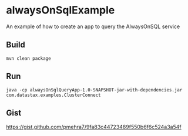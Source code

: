 # alwaysOnSqlExample
An example of how to create an app to query the AlwaysOnSQL service 

## Build
`mvn clean package`

## Run 
`java -cp alwaysOnSqlQueryApp-1.0-SNAPSHOT-jar-with-dependencies.jar
 com.datastax.examples.ClusterConnect`

## Gist
https://gist.github.com/pmehra7/9fa83c44723489f550b6f6c524a3a54f
